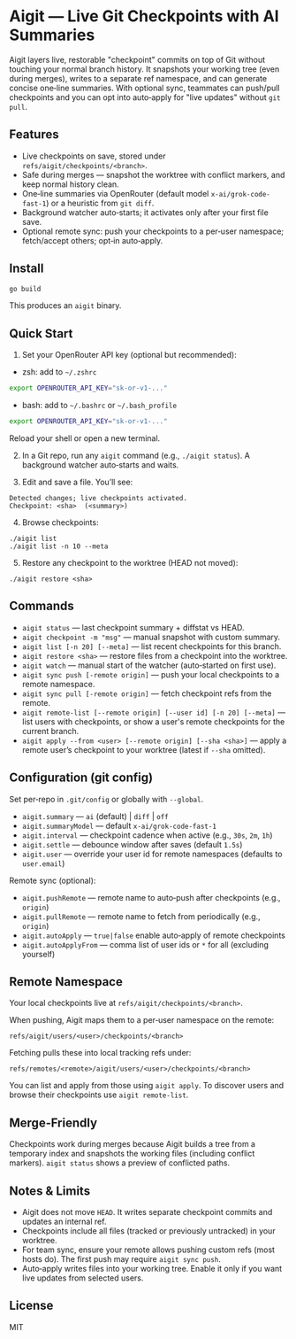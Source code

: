 # Aigit — Live Git Checkpoints with AI Summaries

Aigit layers live, restorable "checkpoint" commits on top of Git without touching your normal branch history. It snapshots your working tree (even during merges), writes to a separate ref namespace, and can generate concise one‑line summaries. With optional sync, teammates can push/pull checkpoints and you can opt into auto‑apply for "live updates" without `git pull`.

## Features

- Live checkpoints on save, stored under `refs/aigit/checkpoints/<branch>`.
- Safe during merges — snapshot the worktree with conflict markers, and keep normal history clean.
- One‑line summaries via OpenRouter (default model `x-ai/grok-code-fast-1`) or a heuristic from `git diff`.
- Background watcher auto‑starts; it activates only after your first file save.
- Optional remote sync: push your checkpoints to a per‑user namespace; fetch/accept others; opt‑in auto‑apply.

## Install

```sh
go build
```

This produces an `aigit` binary.

## Quick Start

1) Set your OpenRouter API key (optional but recommended):

- zsh: add to `~/.zshrc`

```sh
export OPENROUTER_API_KEY="sk-or-v1-..."
```

- bash: add to `~/.bashrc` or `~/.bash_profile`

```sh
export OPENROUTER_API_KEY="sk-or-v1-..."
```

Reload your shell or open a new terminal.

2) In a Git repo, run any `aigit` command (e.g., `./aigit status`). A background watcher auto‑starts and waits.

3) Edit and save a file. You’ll see:

```
Detected changes; live checkpoints activated.
Checkpoint: <sha>  (<summary>)
```

4) Browse checkpoints:

```
./aigit list
./aigit list -n 10 --meta
```

5) Restore any checkpoint to the worktree (HEAD not moved):

```
./aigit restore <sha>
```

## Commands

- `aigit status` — last checkpoint summary + diffstat vs HEAD.
- `aigit checkpoint -m "msg"` — manual snapshot with custom summary.
- `aigit list [-n 20] [--meta]` — list recent checkpoints for this branch.
- `aigit restore <sha>` — restore files from a checkpoint into the worktree.
- `aigit watch` — manual start of the watcher (auto‑started on first use).
- `aigit sync push [-remote origin]` — push your local checkpoints to a remote namespace.
- `aigit sync pull [-remote origin]` — fetch checkpoint refs from the remote.
- `aigit remote-list [--remote origin] [--user id] [-n 20] [--meta]` — list users with checkpoints, or show a user's remote checkpoints for the current branch.
- `aigit apply --from <user> [--remote origin] [--sha <sha>]` — apply a remote user’s checkpoint to your worktree (latest if `--sha` omitted).

## Configuration (git config)

Set per‑repo in `.git/config` or globally with `--global`.

- `aigit.summary` — `ai` (default) | `diff` | `off`
- `aigit.summaryModel` — default `x-ai/grok-code-fast-1`
- `aigit.interval` — checkpoint cadence when active (e.g., `30s`, `2m`, `1h`)
- `aigit.settle` — debounce window after saves (default `1.5s`)
- `aigit.user` — override your user id for remote namespaces (defaults to `user.email`)

Remote sync (optional):

- `aigit.pushRemote` — remote name to auto‑push after checkpoints (e.g., `origin`)
- `aigit.pullRemote` — remote name to fetch from periodically (e.g., `origin`)
- `aigit.autoApply` — `true|false` enable auto‑apply of remote checkpoints
- `aigit.autoApplyFrom` — comma list of user ids or `*` for all (excluding yourself)

## Remote Namespace

Your local checkpoints live at `refs/aigit/checkpoints/<branch>`.

When pushing, Aigit maps them to a per‑user namespace on the remote:

```
refs/aigit/users/<user>/checkpoints/<branch>
```

Fetching pulls these into local tracking refs under:

```
refs/remotes/<remote>/aigit/users/<user>/checkpoints/<branch>
```

You can list and apply from those using `aigit apply`.
To discover users and browse their checkpoints use `aigit remote-list`.

## Merge‑Friendly

Checkpoints work during merges because Aigit builds a tree from a temporary index and snapshots the working files (including conflict markers). `aigit status` shows a preview of conflicted paths.

## Notes & Limits

- Aigit does not move `HEAD`. It writes separate checkpoint commits and updates an internal ref.
- Checkpoints include all files (tracked or previously untracked) in your worktree.
- For team sync, ensure your remote allows pushing custom refs (most hosts do). The first push may require `aigit sync push`.
- Auto‑apply writes files into your working tree. Enable it only if you want live updates from selected users.

## License

MIT
